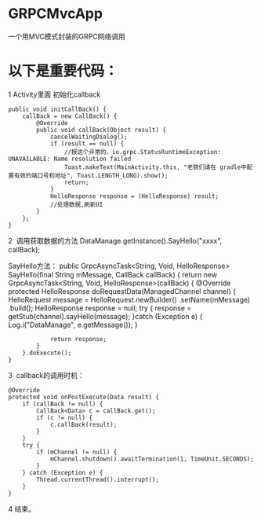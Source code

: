 # GRPCMvcApp
一个用MVC模式封装的GRPC网络调用
# 以下是重要代码：
1  Activity里面 初始化callback

    public void initCallBack() {
        callBack = new CallBack() {
            @Override
            public void callBack(Object result) {
                cancelWaitingDialog();
                if (result == null) {
                    //报这个异常的，io.grpc.StatusRuntimeException: UNAVAILABLE: Name resolution failed
                    Toast.makeText(MainActivity.this, "老铁们请在 gradle中配置有效的端口号和地址", Toast.LENGTH_LONG).show();
                    return;
                }
                HelloResponse response = (HelloResponse) result;
                //处理数据,刷新UI
            }
        };
    }
    
 2  调用获取数据的方法
 DataManage.getInstance().SayHello("xxxx", callBack);  
 
 SayHello方法：
  public GrpcAsyncTask<String, Void, HelloResponse> SayHello(final String mMessage, CallBack callBack) {
        return new GrpcAsyncTask<String, Void, HelloResponse>(callBack) {
            @Override
            protected HelloResponse doRequestData(ManagedChannel channel) {
                HelloRequest message = HelloRequest.newBuilder()
                        .setName(mMessage)
                        .build();
                HelloResponse response = null;
                try {
                    response = getStub(channel).sayHello(message);
                }catch (Exception e) {
                    Log.i("DataManage", e.getMessage());
                }

                return response;
            }
        }.doExecute();
    }
 
 3  callback的调用时机：
    
    @Override
    protected void onPostExecute(Data result) {
        if (callBack != null) {
            CallBack<Data> c = callBack.get();
            if (c != null) {
                c.callBack(result);
            }
        }
        try {
            if (mChannel != null) {
                mChannel.shutdown().awaitTermination(1, TimeUnit.SECONDS);
            }
        } catch (Exception e) {
            Thread.currentThread().interrupt();
        }
    }
 
 4 结束。



